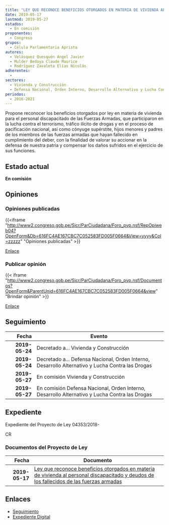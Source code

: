 ```yaml
---
title: "LEY QUE RECONOCE BENEFICIOS OTORGADOS EN MATERIA DE VIVIENDA AL PERSONAL DISCAPACITADO Y DEUDOS DE LOS FALLECIDOS DE LAS FUERZAS ARMADAS"
date: 2019-05-17
lastmod: 2019-05-27
estados: 
  - En comisión
proponentes: 
  - Congreso
grupos: 
  - Célula Parlamentaria Aprista
autores: 
  - Velásquez Quesquén Angel Javier
  - Mulder Bedoya Claude Maurice
  - Rodríguez Zavaleta Elías Nicolás
adherentes: 
  - 
sectores: 
  - Vivienda y Construcción
  - Defensa Nacional, Orden Interno, Desarrollo Alternativo y Lucha Contra las Drogas
periodos: 
  - 2016-2021
---
```


Propone reconocer los beneficios otorgados por ley en materia de vivienda para el personal discapacitado de las Fuerzas Armadas, que participaron en la lucha contra el terrorismo, tráfico ilícito de drogas y en el proceso de pacificación nacional, así como cónyuge supérstite, hijos menores y padres de los miembros de las fuerzas armadas que hayan fallecido en cumplimiento del deber, con la finalidad de valorar su accionar en la defensa de nuestra patria y compensar los daños sufridos en el ejercicio de sus funciones.


## Estado actual

**En comisión**

## Opiniones

### Opiniones publicadas

{{<iframe "http://www2.congreso.gob.pe/Sicr/ParCiudadana/Foro_pvp.nsf/RepOpiweb04?OpenForm&Db=616FC4AE167CBC7C052583FD005F0664&View=yyyy&Col=zzzzz" "Opiniones publicadas" >}}

[Enlace](http://www2.congreso.gob.pe/Sicr/ParCiudadana/Foro_pvp.nsf/RepOpiweb04?OpenForm&Db=616FC4AE167CBC7C052583FD005F0664&View=yyyy&Col=zzzzz)
### Publicar opinión

{{< iframe "http://www2.congreso.gob.pe/Sicr/ParCiudadana/Foro_pvp.nsf/Documentos?OpenForm&ParentUnid=616FC4AE167CBC7C052583FD005F0664&view" "Brindar opinión" >}}

[Enlace](http://www2.congreso.gob.pe/Sicr/ParCiudadana/Foro_pvp.nsf/Documentos?OpenForm&ParentUnid=616FC4AE167CBC7C052583FD005F0664&view)

## Seguimiento

| Fecha | Evento |
|------:|--------|
| **2019-05-24** | Decretado a... Vivienda y Construcción|
| **2019-05-24** | Decretado a... Defensa Nacional, Orden Interno, Desarrollo Alternativo y Lucha Contra las Drogas|
| **2019-05-27** | En comisión Vivienda y Construcción|
| **2019-05-27** | En comisión Defensa Nacional, Orden Interno, Desarrollo Alternativo y Lucha Contra las Drogas|


## Expediente

Expediente del Proyecto de Ley 04353/2018-

CR


### Documentos del Proyecto de Ley

| Fecha | Documento |
|------:|--------|
| **2019-05-17** | [Ley que reconoce beneficios otorgados en materia de vivienda al personal discapacitado y deudos de los fallecidos de las fuerzas armadas](http://www.leyes.congreso.gob.pe/Documentos/2016_2021/Proyectos_de_Ley_y_de_Resoluciones_Legislativas/PL0435320190517.pdf) |

## Enlaces 

- [Seguimiento](http://www2.congreso.gob.pe/Sicr/TraDocEstProc/CLProLey2016.nsf/f7fff46988ca05b1052578e100829cc7/ced58b94272b41df052583fd005edfea?OpenDocument)
- [Expediente Digital](http://www2.congreso.gob.pe/Sicr/TraDocEstProc/CLProLey2016.nsf/f7fff46988ca05b1052578e100829cc7/ced58b94272b41df052583fd005edfea?OpenDocument&Click=05257FB7005EB655.eb71d0cf91d8294e05256cdf006b5706/$Body/0.1C6C)
